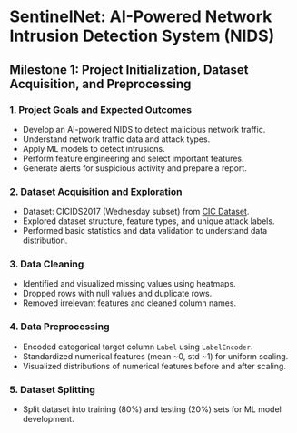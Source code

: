 # SentinelNet: AI-Powered Network Intrusion Detection System (NIDS)

## Milestone 1: Project Initialization, Dataset Acquisition, and Preprocessing

### 1. Project Goals and Expected Outcomes
- Develop an AI-powered NIDS to detect malicious network traffic.
- Understand network traffic data and attack types.
- Apply ML models to detect intrusions.
- Perform feature engineering and select important features.
- Generate alerts for suspicious activity and prepare a report.

### 2. Dataset Acquisition and Exploration
- Dataset: CICIDS2017 (Wednesday subset) from [CIC Dataset](https://www.unb.ca/cic/datasets/ids-2017.html).
- Explored dataset structure, feature types, and unique attack labels.
- Performed basic statistics and data validation to understand data distribution.

### 3. Data Cleaning
- Identified and visualized missing values using heatmaps.
- Dropped rows with null values and duplicate rows.
- Removed irrelevant features and cleaned column names.

### 4. Data Preprocessing
- Encoded categorical target column `Label` using `LabelEncoder`.
- Standardized numerical features (mean ~0, std ~1) for uniform scaling.
- Visualized distributions of numerical features before and after scaling.

### 5. Dataset Splitting
- Split dataset into training (80%) and testing (20%) sets for ML model development.
